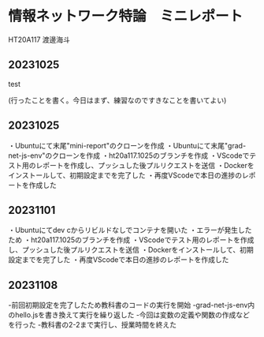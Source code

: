 # 情報ネットワーク特論　ミニレポート

HT20A117 渡邊海斗

## 20231025

test

(行ったことを書く。今日はまず、練習なのですきなことを書いてよい)

## 20231025

・Ubuntuにて末尾"mini-report"のクローンを作成
・Ubuntuにて末尾"grad-net-js-env"のクローンを作成
・ht20a117.1025のブランチを作成
・VScodeでテスト用のレポートを作成し、プッシュした後プルリクエストを送信
・Dockerをインストールして、初期設定までを完了した
・再度VScodeで本日の進捗のレポートを作成した

## 20231101

・Ubuntuにてdev cからリビルドなしでコンテナを開いた
・エラーが発生したため
・ht20a117.1025のブランチを作成
・VScodeでテスト用のレポートを作成し、プッシュした後プルリクエストを送信
・Dockerをインストールして、初期設定までを完了した
・再度VScodeで本日の進捗のレポートを作成した

## 20231108

-前回初期設定を完了したため教科書のコードの実行を開始
-grad-net-js-env内のhello.jsを書き換えて実行を繰り返した
-今回は変数の定義や関数の作成などを行った
-教科書の2-2まで実行し、授業時間を終えた